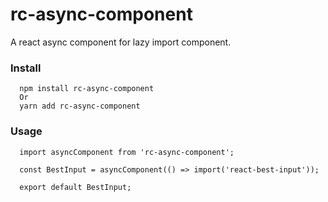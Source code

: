 # rc-async-component
A react async component for lazy import component.

### Install
```
  npm install rc-async-component
  Or
  yarn add rc-async-component
```
### Usage
```
  import asyncComponent from 'rc-async-component';

  const BestInput = asyncComponent(() => import('react-best-input'));

  export default BestInput;
```